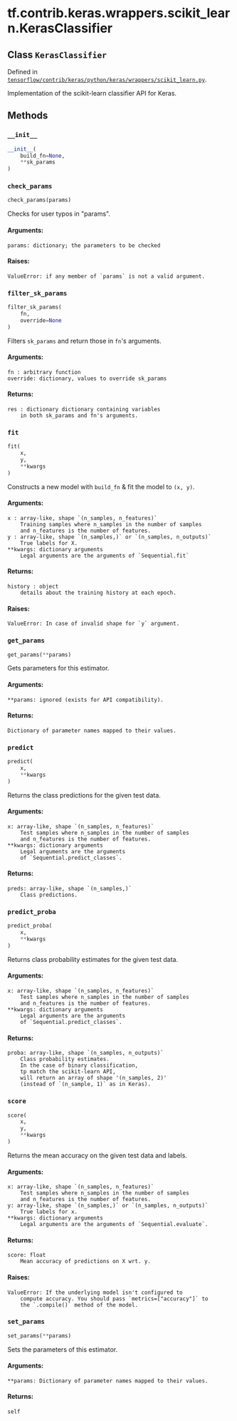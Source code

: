 <div itemscope itemtype="http://developers.google.com/ReferenceObject">
<meta itemprop="name" content="tf.contrib.keras.wrappers.scikit_learn.KerasClassifier" />
<meta itemprop="property" content="__init__"/>
<meta itemprop="property" content="check_params"/>
<meta itemprop="property" content="filter_sk_params"/>
<meta itemprop="property" content="fit"/>
<meta itemprop="property" content="get_params"/>
<meta itemprop="property" content="predict"/>
<meta itemprop="property" content="predict_proba"/>
<meta itemprop="property" content="score"/>
<meta itemprop="property" content="set_params"/>
</div>

# tf.contrib.keras.wrappers.scikit_learn.KerasClassifier

## Class `KerasClassifier`





Defined in [`tensorflow/contrib/keras/python/keras/wrappers/scikit_learn.py`](https://www.tensorflow.org/code/tensorflow/contrib/keras/python/keras/wrappers/scikit_learn.py).

Implementation of the scikit-learn classifier API for Keras.
  

## Methods

<h3 id="__init__"><code>__init__</code></h3>

``` python
__init__(
    build_fn=None,
    **sk_params
)
```



<h3 id="check_params"><code>check_params</code></h3>

``` python
check_params(params)
```

Checks for user typos in "params".

#### Arguments:

    params: dictionary; the parameters to be checked


#### Raises:

    ValueError: if any member of `params` is not a valid argument.

<h3 id="filter_sk_params"><code>filter_sk_params</code></h3>

``` python
filter_sk_params(
    fn,
    override=None
)
```

Filters `sk_params` and return those in `fn`'s arguments.

#### Arguments:

    fn : arbitrary function
    override: dictionary, values to override sk_params


#### Returns:

    res : dictionary dictionary containing variables
        in both sk_params and fn's arguments.

<h3 id="fit"><code>fit</code></h3>

``` python
fit(
    x,
    y,
    **kwargs
)
```

Constructs a new model with `build_fn` & fit the model to `(x, y)`.

#### Arguments:

    x : array-like, shape `(n_samples, n_features)`
        Training samples where n_samples in the number of samples
        and n_features is the number of features.
    y : array-like, shape `(n_samples,)` or `(n_samples, n_outputs)`
        True labels for X.
    **kwargs: dictionary arguments
        Legal arguments are the arguments of `Sequential.fit`


#### Returns:

    history : object
        details about the training history at each epoch.


#### Raises:

    ValueError: In case of invalid shape for `y` argument.

<h3 id="get_params"><code>get_params</code></h3>

``` python
get_params(**params)
```

Gets parameters for this estimator.

#### Arguments:

    **params: ignored (exists for API compatibility).


#### Returns:

    Dictionary of parameter names mapped to their values.

<h3 id="predict"><code>predict</code></h3>

``` python
predict(
    x,
    **kwargs
)
```

Returns the class predictions for the given test data.

#### Arguments:

    x: array-like, shape `(n_samples, n_features)`
        Test samples where n_samples in the number of samples
        and n_features is the number of features.
    **kwargs: dictionary arguments
        Legal arguments are the arguments
        of `Sequential.predict_classes`.


#### Returns:

    preds: array-like, shape `(n_samples,)`
        Class predictions.

<h3 id="predict_proba"><code>predict_proba</code></h3>

``` python
predict_proba(
    x,
    **kwargs
)
```

Returns class probability estimates for the given test data.

#### Arguments:

    x: array-like, shape `(n_samples, n_features)`
        Test samples where n_samples in the number of samples
        and n_features is the number of features.
    **kwargs: dictionary arguments
        Legal arguments are the arguments
        of `Sequential.predict_classes`.


#### Returns:

    proba: array-like, shape `(n_samples, n_outputs)`
        Class probability estimates.
        In the case of binary classification,
        tp match the scikit-learn API,
        will return an array of shape '(n_samples, 2)'
        (instead of `(n_sample, 1)` as in Keras).

<h3 id="score"><code>score</code></h3>

``` python
score(
    x,
    y,
    **kwargs
)
```

Returns the mean accuracy on the given test data and labels.

#### Arguments:

    x: array-like, shape `(n_samples, n_features)`
        Test samples where n_samples in the number of samples
        and n_features is the number of features.
    y: array-like, shape `(n_samples,)` or `(n_samples, n_outputs)`
        True labels for x.
    **kwargs: dictionary arguments
        Legal arguments are the arguments of `Sequential.evaluate`.


#### Returns:

    score: float
        Mean accuracy of predictions on X wrt. y.


#### Raises:

    ValueError: If the underlying model isn't configured to
        compute accuracy. You should pass `metrics=["accuracy"]` to
        the `.compile()` method of the model.

<h3 id="set_params"><code>set_params</code></h3>

``` python
set_params(**params)
```

Sets the parameters of this estimator.

#### Arguments:

    **params: Dictionary of parameter names mapped to their values.


#### Returns:

    self




